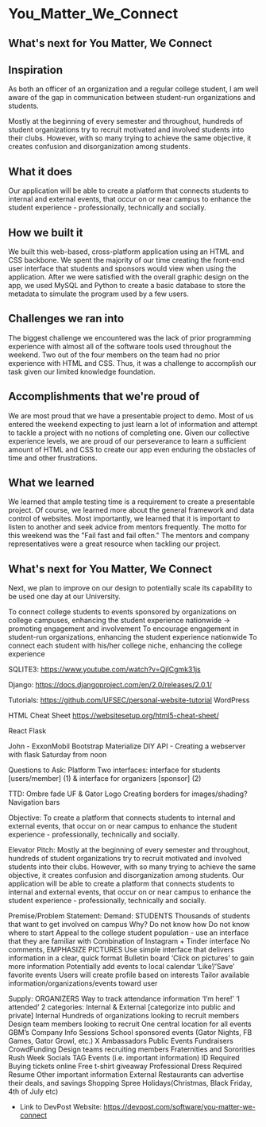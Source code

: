 # You_Matter_We_Connect

## What's next for You Matter, We Connect 

## Inspiration
As both an officer of an organization and a regular college student, I am well aware of the gap in communication between student-run organizations and students. 

Mostly at the beginning of every semester and throughout, hundreds of student organizations try to recruit motivated and involved students into their clubs. However, with so many trying to achieve the same objective, it creates confusion and disorganization among students. 

## What it does
Our application will be able to create a platform that connects students to internal and external events, that occur on or near campus to enhance the student experience - professionally, technically and socially.

## How we built it
We built this web-based, cross-platform application using an HTML and CSS backbone. We spent the majority of our time creating the front-end user interface that students and sponsors would view when using the application. After we were satisfied with the overall graphic design on the app, we used MySQL and Python to create a basic database to store the metadata to simulate the program used by a few users. 
## Challenges we ran into
The biggest challenge we encountered was the lack of prior programming experience with almost all of the software tools used throughout the weekend. Two out of the four members on the team had no prior experience with HTML and CSS. Thus, it was a challenge to accomplish our task given our limited knowledge foundation. 

## Accomplishments that we're proud of
We are most proud that we have a presentable project to demo. Most of us entered the weekend expecting to just learn a lot of information and attempt to tackle a project with no notions of completing one. Given our collective experience levels, we are proud of our perseverance to learn a sufficient amount of HTML and CSS to create our app even enduring the obstacles of time and other frustrations. 
## What we learned
 We learned that ample testing time is a requirement to create a presentable project.  Of course, we learned more about the general framework and data control of websites. Most importantly, we learned that it is important to listen to another and seek advice from mentors frequently. The motto for this weekend was the "Fail fast and fail often." The mentors and company representatives were a great resource when tackling our project. 
## What's next for You Matter, We Connect 
Next, we plan to improve on our design to potentially scale its capability to be used one day at our University.


To connect college students to events sponsored by organizations on college campuses, enhancing the student experience nationwide
-> promoting engagement and involvement
To encourage engagement in student-run organizations, enhancing the student experience nationwide
To connect each student with his/her college niche, enhancing the college experience 

SQLITE3:
https://www.youtube.com/watch?v=QjICgmk31js

Django:
https://docs.djangoproject.com/en/2.0/releases/2.0.1/

Tutorials: 
https://github.com/UFSEC/personal-website-tutorial
WordPress

HTML Cheat Sheet
https://websitesetup.org/html5-cheat-sheet/

React
Flask

John - ExxonMobil
Bootstrap
Materialize
	DIY API - Creating a webserver with flask Saturday from noon

Questions to Ask:
Platform
Two interfaces: interface for students [users/member] (1) & interface for organizers [sponsor] (2)

TTD:
Ombre fade
UF & Gator Logo
Creating borders for images/shading?
Navigation bars

Objective: 
To create a platform that connects students to internal and external events, that occur on or near campus to enhance the student experience - professionally, technically and socially.

Elevator Pitch:
Mostly at the beginning of every semester and throughout, hundreds of student organizations try to recruit motivated and involved students into their clubs. However, with so many trying to achieve the same objective, it creates confusion and disorganization among students. Our application will be able to create a platform that connects students to internal and external events, that occur on or near campus to enhance the student experience - professionally, technically and socially.

Premise/Problem Statement: 
Demand: STUDENTS
 Thousands of students that want to get involved on campus
Why?
Do not know how
Do not know where to start
Appeal to the college student population - use an interface that they are familiar with
Combination of Instagram + Tinder interface
No comments, EMPHASIZE PICTURES
Use simple interface that delivers information in a clear, quick format
Bulletin board
‘Click on pictures’ to gain more information
Potentially add events to local calendar
‘Like’/’Save’ favorite events
Users will create profile based on interests
Tailor available information/organizations/events toward user

Supply: ORGANIZERS
Way to track attendance information
‘I’m here!’
‘I attended’
2 categories: Internal & External [categorize into public and private]
Internal
Hundreds of organizations looking to recruit members
Design team members looking to recruit 
One central location for all events
GBM’s
Company Info Sessions
School sponsored events (Gator Nights, FB Games, Gator Growl, etc.)
X Ambassadors
Public Events
Fundraisers
CrowdFunding
Design teams recruiting members
Fraternities and Sororities 
Rush Week
Socials
TAG Events (i.e. important information)
ID Required
Buying tickets online
Free t-shirt giveaway
Professional Dress Required
Resume
Other important information
External
Restaurants can advertise their deals, and savings
Shopping Spree Holidays(Christmas, Black Friday, 4th of July etc)

- Link to DevPost Website: https://devpost.com/software/you-matter-we-connect
